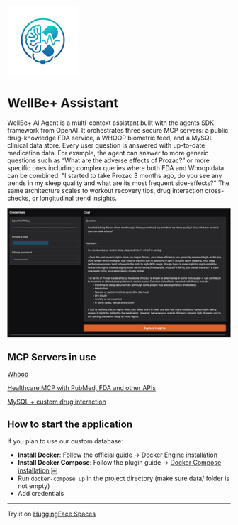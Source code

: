 <img src="docs/images/logo.png" alt="Healthcare AI Agent logo" width="160"> 

# WellBe+ Assistant 

WellBe+ AI Agent is a multi-context assistant built with the agents SDK framework from OpenAI. It orchestrates three secure MCP servers: a public drug-knowledge FDA service, a WHOOP biometric feed, and a MySQL clinical data store. Every user question is answered with up-to-date medication data. For example, the agent can answer to more generic questions such as “What are the adverse effects of Prozac?” or more specific ones including complex queries where both FDA and Whoop data can be combined: "I started to take Prozac 3 months ago, do you see any trends in my sleep quality and what are its most frequent side-effects?" The same architecture scales to workout recovery tips, drug interaction cross-checks, or longitudinal trend insights.

<img src="docs/images/interface.png" alt="Healthcare AI Agent logo" width="860"> 

## MCP Servers in use

[Whoop](https://smithery.ai/server/@ctvidic/whoop-mcp-server)

[Healthcare MCP with PubMed, FDA and other APIs](https://smithery.ai/server/@Cicatriiz/healthcare-mcp-public)

[MySQL + custom drug interaction](https://smithery.ai/server/mysql-mcp-server)

## How to start the application

If you plan to use our custom database:

- **Install Docker**: Follow the official guide → [Docker Engine installation](https://docs.docker.com/engine/install/) 
- **Install Docker Compose**: Follow the plugin guide → [Docker Compose installation](https://docs.docker.com/compose/install/) ￼
- Run `docker-compose up` in the project directory (make sure data/ folder is not empty)
- Add credentials

---

Try it on [HuggingFace Spaces](https://huggingface.co/spaces/Agents-MCP-Hackathon/WellBePlusAssistant)
